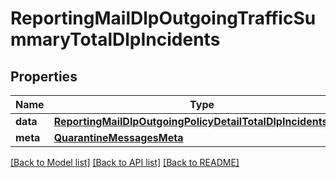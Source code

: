 # ReportingMailDlpOutgoingTrafficSummaryTotalDlpIncidents

## Properties
Name | Type | Description | Notes
------------ | ------------- | ------------- | -------------
**data** | [**ReportingMailDlpOutgoingPolicyDetailTotalDlpIncidentsData**](ReportingMailDlpOutgoingPolicyDetailTotalDlpIncidentsData.md) |  | [optional] 
**meta** | [**QuarantineMessagesMeta**](QuarantineMessagesMeta.md) |  | [optional] 

[[Back to Model list]](../README.md#documentation-for-models) [[Back to API list]](../README.md#documentation-for-api-endpoints) [[Back to README]](../README.md)

